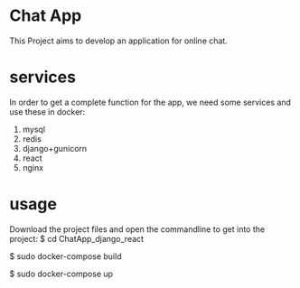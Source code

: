 # Chat App
This Project aims to develop an application for online chat.

# services
In order to get a complete function for the app, we need some services and use these in docker:
  1. mysql
  2. redis
  3. django+gunicorn
  4. react
  5. nginx
  
# usage
Download the project files and open the commandline to get into the project:
$ cd ChatApp_django_react

$ sudo docker-compose build

$ sudo docker-compose up
